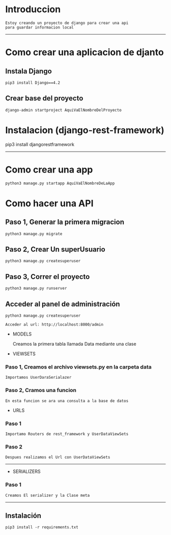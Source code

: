 # Introduccion

    Estoy creando un proyecto de django para crear una api
    para guardar informacion local 

------

# Como crear una aplicacion de djanto

## Instala Django

    pip3 install Django==4.2

## Crear base del proyecto

    django-admin startproject AquiVaElNombreDelProyecto

# Instalacion (django-rest-framework)

   pip3 install djangorestframework

------

# Como crear una app

    python3 manage.py startapp AquiVaElNombreDeLaApp

# Como hacer una API

## Paso 1, Generar la primera migracion

    python3 manage.py migrate

## Paso 2, Crear Un superUsuario

    python3 manage.py createsuperuser

## Paso 3, Correr el proyecto

    python3 manage.py runserver 

## Acceder al panel de administración
```
python3 manage.py createsuperuser
```

    Acceder al url: http://localhost:8000/admin

    
- MODELS

    Creamos la primera tabla llamada Data mediante una clase



- VIEWSETS

### Paso 1, Creamos el archivo viewsets.py en la carpeta data

    Importamos UserDaraSerialazer

### Paso 2, Cramos una funcion

    En esta funcion se ara una consulta a la base de datos
    
    
- URLS

### Paso 1

    Importamo Routers de rest_framework y UserDataViewSets

### Paso 2

    Despues realizamos el Url con UserDataViewSets


---

- SERIALIZERS

### Paso 1

    Creamos El serializer y la Clase meta 

---
## Instalación

```
pip3 install -r requirements.txt